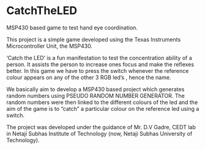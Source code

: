 # CatchTheLED
MSP430 based game to test hand eye coordination.

This project is a simple game developed using the Texas Instruments Microcontroller Unit, the MSP430.

‘Catch the LED’ is a fun manifestation to test the concentration ability of a person. It assists the person to increase ones focus and make the reflexes better. In this game we have to press the switch whenever the reference colour appears on any of the other 3 RGB led’s , hence the name.

 We basically aim to develop a MSP430 based project which generates random numbers using PSEUDO RANDOM NUMBER GENERATOR. The random numbers were then linked to the different colours of the led and the aim of the game is to “catch” a particular colour on the reference led using a switch.
 
The project was developed under the guidance of Mr. D.V Gadre, CEDT lab in Netaji Subhas Institute of Technology (now, Netaji Subhas University of Technology). 
